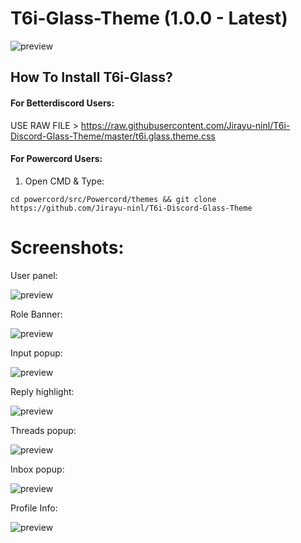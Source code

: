 # T6i-Glass-Theme (1.0.0 - Latest)

![preview](https://theiceji.com/t6iAssets/discord/glassUI/screenshot/full-01.png)

## How To Install T6i-Glass?

#### For **Betterdiscord** Users:

USE RAW FILE > https://raw.githubusercontent.com/Jirayu-ninl/T6i-Discord-Glass-Theme/master/t6i.glass.theme.css
#### For **Powercord** Users:

1. Open CMD & Type:

```
cd powercord/src/Powercord/themes && git clone https://github.com/Jirayu-ninl/T6i-Discord-Glass-Theme
```

<!-- #### For **Goosemod** Users:

1. Click "Home" Button > Themes & Search T6i-Glass
2. Click Import -->

# Screenshots:

User panel:

![preview](https://theiceji.com/t6iAssets/discord/glassUI/screenshot/add-01.png)

Role Banner:

![preview](https://theiceji.com/t6iAssets/discord/glassUI/screenshot/add-02.png)

Input popup:

![preview](https://theiceji.com/t6iAssets/discord/glassUI/screenshot/add-03.png)

Reply highlight:

![preview](https://theiceji.com/t6iAssets/discord/glassUI/screenshot/add-04.png)

Threads popup:

![preview](https://theiceji.com/t6iAssets/discord/glassUI/screenshot/add-05.png)

Inbox popup:

![preview](https://theiceji.com/t6iAssets/discord/glassUI/screenshot/add-06.png)

Profile Info:

![preview](https://theiceji.com/t6iAssets/discord/glassUI/screenshot/add-07.png)